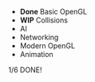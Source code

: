 * __Done__ Basic OpenGL
* __WIP__ Collisions
* AI
* Networking
* Modern OpenGL
* Animation

1/6 DONE!